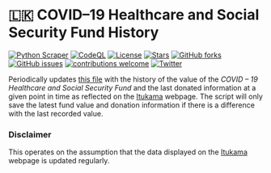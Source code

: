 # 🇱🇰 COVID–19 Healthcare and Social Security Fund History
[![Python Scraper](https://github.com/damianperera/pres-covid-relief/actions/workflows/cron.yml/badge.svg)](https://github.com/damianperera/pres-covid-relief/actions/workflows/cron.yml) [![CodeQL](https://github.com/damianperera/sl-covid-fund/actions/workflows/codeql-analysis.yml/badge.svg)](https://github.com/damianperera/sl-covid-fund/actions/workflows/codeql-analysis.yml) [![License](https://img.shields.io/github/license/damianperera/sl-covid-fund)](https://github.com/damianperera/sl-covid-fund/blob/main/LICENSE) [![Stars](https://img.shields.io/github/stars/damianperera/sl-covid-fund)](https://github.com/damianperera/sl-covid-fund/stargazers) [![GitHub forks](https://img.shields.io/github/forks/damianperera/sl-covid-fund)](https://github.com/damianperera/sl-covid-fund/network) [![GitHub issues](https://img.shields.io/github/issues/damianperera/sl-covid-fund?color=red)](https://github.com/damianperera/sl-covid-fund/issues) [![contributions welcome](https://img.shields.io/badge/contributions-welcome-brightgreen.svg)](https://github.com/damianperera/sl-covid-fund) [![Twitter](https://img.shields.io/twitter/url?style=social&url=https%3A%2F%2Fgithub.com%2Fdamianperera%2Fsl-covid-fund)](https://twitter.com/intent/tweet?text=Check%20out%20this%20project%20which%20keeps%20track%20of%20the%20Covid-19%20Healthcare%20and%20Social%20Security%20Fund's%20value:&url=https%3A%2F%2Fgithub.com%2Fdamianperera%2Fsl-covid-fund)

Periodically updates [this file](https://damianperera.github.io/sl-covid-fund/data.json) with the history of the value of the _COVID – 19 Healthcare and Social Security Fund_ and the last donated information at a given point in time as reflected on the [Itukama](https://www.itukama.lk/) webpage. The script will only save the latest fund value and donation information if there is a difference with the last recorded value.

### Disclaimer
This operates on the assumption that the data displayed on the [Itukama](https://www.itukama.lk/) webpage is updated regularly.
